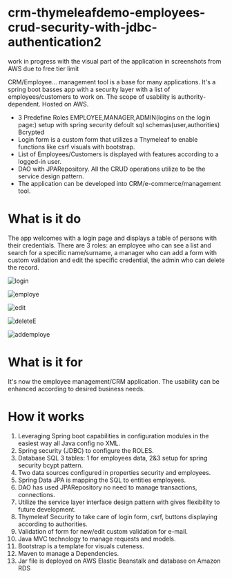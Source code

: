 # crm-thymeleafdemo-employees-crud-security-with-jdbc-authentication2

<!--
 [link to live App on AWS](http://crmthymeleafsecurityjdbccrud-env.eba-fmwehpni.eu-central-1.elasticbeanstalk.com/showMyLoginPage?logout)
-->
work in progress with the visual part of the application in screenshots from AWS due to free tier limit 

CRM/Employee... management tool is a base for many applications. It's a spring boot basses app with a security layer
with a list of employees/customers to work on. The scope of usability is authority-dependent. Hosted on AWS.

* 3 Predefine Roles EMPLOYEE,MANAGER,ADMIN(logins on the login page:) setup with spring security defoult sql schemas(user,authorities) Bcrypted
* Login form is a custom form that utilizes a Thymeleaf to enable functions like csrf visuals with bootstrap.
* List of Employees/Customers is displayed with features according to a logged-in user.
* DAO with JPARepository.  All the CRUD operations utilize to be the service design pattern.
* The application can be developed into CRM/e-commerce/management tool. 

# What is it do
The app welcomes with a login page and displays a table of persons with their credentials.
There are 3 roles: an employee who can see a list and search for a specific name/surname, a manager who can add a form with custom validation and edit the specific credential, the admin who can delete the record.


![login](https://user-images.githubusercontent.com/57790974/162133558-b4f03cfb-f88c-459c-acb2-29c1087c7a6d.jpg)

![employe](https://user-images.githubusercontent.com/57790974/162133619-b1e8c100-ef2e-411b-a6a8-44dc3923af32.jpg)

![edit](https://user-images.githubusercontent.com/57790974/162133639-a7762e9f-914a-49fd-816e-8bdedd6d6eef.jpg)

![deleteE](https://user-images.githubusercontent.com/57790974/162133654-f49a67e8-df91-4a05-b0a4-9e83bebaf75b.jpg)

![addemploye](https://user-images.githubusercontent.com/57790974/162133685-1b91e4b3-e494-4ce9-b927-dc5f0a852d71.jpg)


# What is it for 
It's now the employee management/CRM application. The usability can be enhanced according to desired business needs.

# How it works

1. Leveraging Spring boot capabilities in configuration modules in the easiest way all Java config no XML. 
2. Spring security (JDBC) to configure the ROLES.
3. Database SQL 3 tables: 1 for employees data, 2&3 setup for spring security bcypt pattern.
4. Two data sources configured in properties security and employees.
5. Spring Data JPA is mapping the SQL to entities employees.
6. DAO has used JPARepository no need to manage transactions, connections.
7. Utilize the service layer interface design pattern with gives flexibility to future development. 
8. Thymeleaf Security to take care of login form, csrf, buttons displaying according to authorities.
9. Validation of form for new/edit custom validation for e-mail.
10. Java MVC technology to manage requests and models.
11. Bootstrap is a template for visuals cuteness.
12. Maven to manage a Dependencies.
13. Jar file is deployed on AWS Elastic Beanstalk and database on Amazon RDS

<!--
[Enjoy the live app](http://crmthymeleafsecurityjdbccrud-env.eba-fmwehpni.eu-central-1.elasticbeanstalk.com/showMyLoginPage?logout)
-->
 
